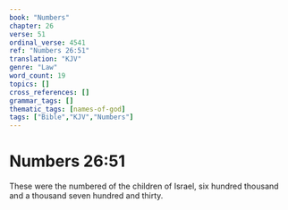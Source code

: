 ```yaml
---
book: "Numbers"
chapter: 26
verse: 51
ordinal_verse: 4541
ref: "Numbers 26:51"
translation: "KJV"
genre: "Law"
word_count: 19
topics: []
cross_references: []
grammar_tags: []
thematic_tags: [names-of-god]
tags: ["Bible","KJV","Numbers"]
---
```


# Numbers 26:51

These were the numbered of the children of Israel, six hundred thousand and a thousand seven hundred and thirty.
